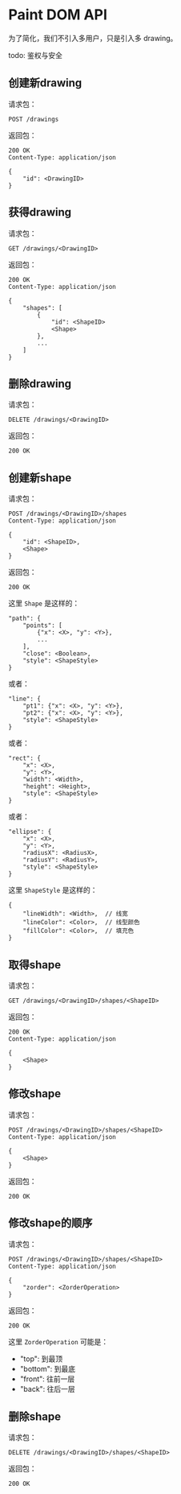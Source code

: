 Paint DOM API
========

为了简化，我们不引入多用户，只是引入多 drawing。

todo: 鉴权与安全

## 创建新drawing

请求包：

```
POST /drawings
```

返回包：

```
200 OK
Content-Type: application/json

{
    "id": <DrawingID>
}
```

## 获得drawing

请求包：

```
GET /drawings/<DrawingID>
```

返回包：

```
200 OK
Content-Type: application/json

{
    "shapes": [
        {
            "id": <ShapeID>
            <Shape>
        },
        ...
    ]
}
```

## 删除drawing

请求包：

```
DELETE /drawings/<DrawingID>
```

返回包：

```
200 OK
```

## 创建新shape

请求包：

```
POST /drawings/<DrawingID>/shapes
Content-Type: application/json

{
    "id": <ShapeID>,
    <Shape>
}
```

返回包：

```
200 OK
```

这里 `Shape` 是这样的：

```
"path": {
    "points": [
        {"x": <X>, "y": <Y>},
        ...
    ],
    "close": <Boolean>,
    "style": <ShapeStyle>
}
```

或者：

```
"line": {
    "pt1": {"x": <X>, "y": <Y>},
    "pt2": {"x": <X>, "y": <Y>},
    "style": <ShapeStyle>
}
```

或者：

```
"rect": {
    "x": <X>,
    "y": <Y>,
    "width": <Width>,
    "height": <Height>,
    "style": <ShapeStyle>
}
```

或者：

```
"ellipse": {
    "x": <X>,
    "y": <Y>,
    "radiusX": <RadiusX>,
    "radiusY": <RadiusY>,
    "style": <ShapeStyle>
}
```

这里 `ShapeStyle` 是这样的：

```
{
    "lineWidth": <Width>,  // 线宽
    "lineColor": <Color>,  // 线型颜色
    "fillColor": <Color>,  // 填充色
}
```

## 取得shape

请求包：

```
GET /drawings/<DrawingID>/shapes/<ShapeID>
```

返回包：

```
200 OK
Content-Type: application/json

{
    <Shape>
}
```

## 修改shape

请求包：

```
POST /drawings/<DrawingID>/shapes/<ShapeID>
Content-Type: application/json

{
    <Shape>
}
```

返回包：

```
200 OK
```

## 修改shape的顺序

请求包：

```
POST /drawings/<DrawingID>/shapes/<ShapeID>
Content-Type: application/json

{
    "zorder": <ZorderOperation>
}
```

返回包：

```
200 OK
```

这里 `ZorderOperation` 可能是：

* "top": 到最顶
* "bottom": 到最底
* "front": 往前一层
* "back": 往后一层

## 删除shape

请求包：

```
DELETE /drawings/<DrawingID>/shapes/<ShapeID>
```

返回包：

```
200 OK
```
